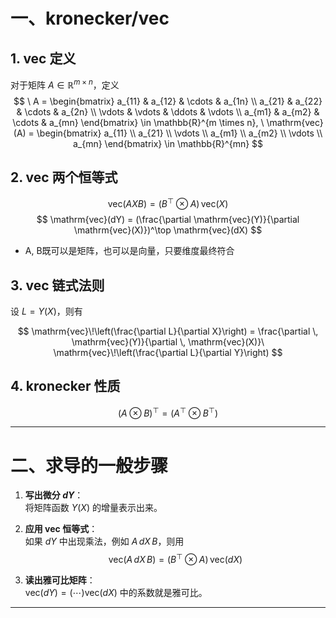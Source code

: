 # 一、kronecker/vec

## 1. vec 定义

对于矩阵 $A \in \mathbb{R}^{m \times n}$，定义
$$
\ A
= \begin{bmatrix}
a_{11} & a_{12} & \cdots & a_{1n} \\
a_{21} & a_{22} & \cdots & a_{2n} \\
\vdots & \vdots & \ddots & \vdots \\
a_{m1} & a_{m2} & \cdots & a_{mn}
\end{bmatrix} \in \mathbb{R}^{m \times n}, \
\mathrm{vec}(A) 
= \begin{bmatrix}
a_{11} \\ a_{21} \\ \vdots \\ a_{m1} \\
a_{m2} \\ \vdots \\ a_{mn}
\end{bmatrix} \in \mathbb{R}^{mn}
$$

## 2. vec 两个恒等式

$$
\mathrm{vec}(AXB) = (B^\top \otimes A) \, \mathrm{vec}(X)
$$
$$
\mathrm{vec}(dY) = (\frac{\partial \mathrm{vec}(Y)}{\partial \mathrm{vec}(X)})^\top \mathrm{vec}(dX)
$$
- A, B既可以是矩阵，也可以是向量，只要维度最终符合

## 3. vec 链式法则
设 $L = Y(X)$，则有

$$
\mathrm{vec}\!\left(\frac{\partial L}{\partial X}\right)
= \frac{\partial \, \mathrm{vec}(Y)}{\partial \, \mathrm{vec}(X)}\
\mathrm{vec}\!\left(\frac{\partial L}{\partial Y}\right)
$$

## 4. kronecker 性质 

$$
(A \otimes B)^\top = (A^\top \otimes B^\top)
$$

---

# 二、求导的一般步骤

1. **写出微分 $dY$**：  
   将矩阵函数 $Y(X)$ 的增量表示出来。

2. **应用 vec 恒等式**：  
   如果 $dY$ 中出现乘法，例如 $A \, dX \, B$，则用  
   $$
   \mathrm{vec}(A \, dX \, B) = (B^\top \otimes A) \, \mathrm{vec}(dX)
   $$

3. **读出雅可比矩阵**：  
   $\mathrm{vec}(dY) = (\cdots) \mathrm{vec}(dX)$ 中的系数就是雅可比。

---